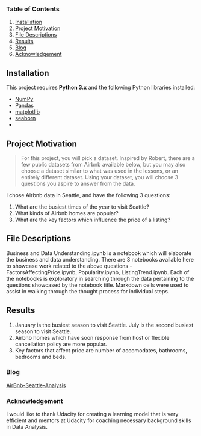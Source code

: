 ### Table of Contents

1. [Installation](#installation)
2. [Project Motivation](#motivation)
3. [File Descriptions](#files)
4. [Results](#results)
5. [Blog](#blog)
6. [Acknowledgement](#ack)

## Installation <a name="installation"></a>

This project requires **Python 3.x** and the following Python libraries installed:

- [NumPy](http://www.numpy.org/)
- [Pandas](http://pandas.pydata.org/)
- [matplotlib](http://matplotlib.org/)
- [seaborn](https://seaborn.pydata.org/)
-
## Project Motivation<a name="motivation"></a>

> For this project, you will pick a dataset. Inspired by Robert, there are a few public datasets from Airbnb available below, but you may also choose a dataset similar to what was used in the lessons, or an entirely different dataset. Using your dataset, you will choose 3 questions you aspire to answer from the data.

I chose Airbnb data in Seattle, and have the following 3 questions:

1. What are the busiest times of the year to visit Seattle?
2. What kinds of Airbnb homes are popular?  
3. What are the key factors which influence the price of a listing?

## File Descriptions <a name="files"></a>

Business and Data Understanding.ipynb is a notebook which will elaborate the business and data understanding.
There are 3 notebooks available here to showcase work related to the above questions - FactorsAffectingPrice.ipynb, Popularity.ipynb, ListingTrend.ipynb.
Each of the notebooks is exploratory in searching through the data pertaining to the questions showcased by the notebook title.  Markdown cells were used to assist in walking through the thought process for individual steps.

## Results<a name="results"></a>
1. January is the busiest season to visit Seattle. July is the second busiest season to visit Seattle.
2. Airbnb homes which have soon response from host or flexible cancellation policy are more popular.
3. Key factors that affect price are number of accomodates, bathrooms, bedrooms and beds.

### Blog<a name="blog"></a>
[AirBnb-Seattle-Analysis](https://kabadi-mayur.medium.com/airbnb-seattle-analysis-8e5f7418da1b)

### Acknowledgement
I would like to thank Udacity for creating a learning model that is very efficient and mentors at Udacity for coaching necessary background skills in Data Analysis.

